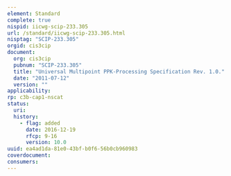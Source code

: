 ```yaml
---
element: Standard
complete: true
nispid: iicwg-scip-233.305
url: /standard/iicwg-scip-233.305.html
nisptag: "SCIP-233.305"
orgid: cis3cip
document:
  org: cis3cip
  pubnum: "SCIP-233.305"
  title: "Universal Multipoint PPK-Processing Specification Rev. 1.0."
  date: "2011-07-12"
  version: ""
applicability:
rp: c3b-cap1-nscat
status:
  uri: 
  history: 
    - flag: added
      date: 2016-12-19
      rfcp: 9-16
      version: 10.0
uuid: ea4ad1da-81e0-43bf-b0f6-56b0cb960983
coverdocument:
consumers:
---
```

